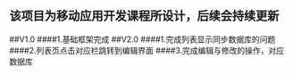## 该项目为移动应用开发课程所设计，后续会持续更新
##V1.0
####1.基础框架完成
##V2.0
####1.完成列表显示同步数据库的问题
####2.列表页点击对应栏跳转到编辑界面
####3.完成编辑与修改的操作，对应数据库
